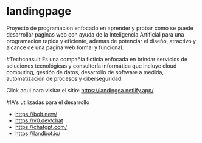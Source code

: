 # landingpage

Proyecto de programacion enfocado en aprender y probar como se puede desarrollar paginas web con ayuda de la Inteligencia Artificial para una programacion rapida y eficiente, ademas de potenciar el diseño, atractivo y alcance de una pagina web formal y funcional. 

 #Techconsult 
Es una compañía ficticia enfocada en brindar servicios de soluciones tecnológicas y consultoría informática que incluye cloud computing, gestión de datos, desarrollo de software a medida, automatización de procesos y ciberseguridad.

Click aqui para visitar el sitio: https://landingea.netlify.app/


#IA's utilizadas para el desarrollo
  - https://bolt.new/
  - https://v0.dev/chat
  - https://chatgpt.com/
  - https://landbot.io/
